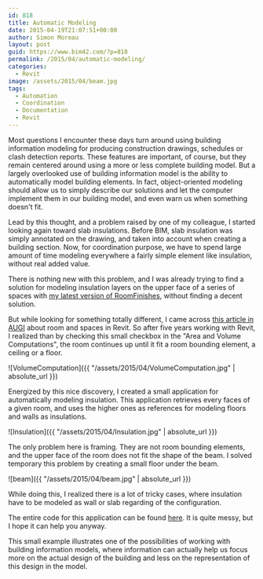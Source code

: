 ```yaml
---
id: 818
title: Automatic Modeling
date: 2015-04-19T21:07:51+00:00
author: Simon Moreau
layout: post
guid: https://www.bim42.com/?p=818
permalink: /2015/04/automatic-modeling/
categories:
  - Revit
image: /assets/2015/04/beam.jpg
tags:
  - Automation
  - Coordination
  - Documentation
  - Revit
---
```

Most questions I encounter these days turn around using building information modeling for producing construction drawings, schedules or clash detection reports. These features are important, of course, but they remain centered around using a more or less complete building model. But a largely overlooked use of building information model is the ability to automatically model building elements. In fact, object-oriented modeling should allow us to simply describe our solutions and let the computer implement them in our building model, and even warn us when something doesn't fit.

Lead by this thought, and a problem raised by one of my colleague, I started looking again toward slab insulations. Before BIM, slab insulation was simply annotated on the drawing, and taken into account when creating a building section. Now, for coordination purpose, we have to spend large amount of time modeling everywhere a fairly simple element like insulation, without real added value.

There is nothing new with this problem, and I was already trying to find a solution for modeling insulation layers on the upper face of a series of spaces with [my latest version of RoomFinishes](https://www.bim42.com/2014/08/room-finishes-update/), without finding a decent solution.

But while looking for something totally different, I came across [this article in AUGI](https://www.augi.com/library/using-rooms-spaces-for-leverage-in-revit-mep) about room and spaces in Revit. So after five years working with Revit, I realized than by checking this small checkbox in the "Area and Volume Computations", the room continues up until it fit a room bounding element, a ceiling or a floor.

![VolumeComputation]({{ "/assets/2015/04/VolumeComputation.jpg" | absolute_url }})

Energized by this nice discovery, I created a small application for automatically modeling insulation. This application retrieves every faces of a given room, and uses the higher ones as references for modeling floors and walls as insulations.

![Insulation]({{ "/assets/2015/04/Insulation.jpg" | absolute_url }})

The only problem here is framing. They are not room bounding elements, and the upper face of the room does not fit the shape of the beam. I solved temporary this problem by creating a small floor under the beam.

![beam]({{ "/assets/2015/04/beam.jpg" | absolute_url }})

While doing this, I realized there is a lot of tricky cases, where insulation have to be modeled as wall or slab regarding of the configuration.

The entire code for this application can be found [here](http://pastebin.com/Xzm90tdi). It is quite messy, but I hope it can help you anyway.

This small example illustrates one of the possibilities of working with building information models, where information can actually help us focus more on the actual design of the building and less on the representation of this design in the model.